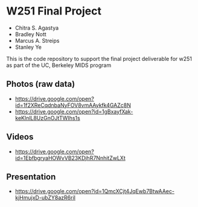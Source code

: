 # W251 Final Project

- Chitra S. Agastya
- Bradley Nott
- Marcus A. Streips
- Stanley Ye

This is the code repository to support the final project deliverable for w251 as part of the UC, Berkeley MIDS program


## Photos (raw data)

 - https://drive.google.com/open?id=1f2XReCqdnbaNyFOV8vmAAykfk4GAZc8N
 - https://drive.google.com/open?id=1gBxayfXak-keKlnlL8UzGnOJtTWIhs1s
 
 ## Videos
 
 - https://drive.google.com/open?id=1EbfbgryaHOWvVB23KDjhR7NnhitZwLXt
 
 ## Presentation

 - https://drive.google.com/open?id=1QmcXCjt4JqEwb7BtwAAec-kjHmujxD-ubZY8azR6riI
 
